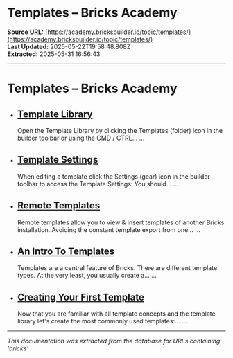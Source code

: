 # Templates – Bricks Academy

**Source URL:** [https://academy.bricksbuilder.io/topic/templates/](https://academy.bricksbuilder.io/topic/templates/)  
**Last Updated:** 2025-05-22T19:58:48.808Z  
**Extracted:** 2025-05-31 16:56:43

---

# Templates – Bricks Academy

*   ## [Template Library](https://academy.bricksbuilder.io/article/template-library/)
    
    Open the Template Library by clicking the Templates (folder) icon in the builder toolbar or using the CMD / CTRL… ...
    
*   ## [Template Settings](https://academy.bricksbuilder.io/article/template-settings/)
    
    When editing a template click the Settings (gear) icon in the builder toolbar to access the Template Settings: You should… ...
    
*   ## [Remote Templates](https://academy.bricksbuilder.io/article/remote-templates/)
    
    Remote templates allow you to view & insert templates of another Bricks installation. Avoiding the constant template export from one… ...
    
*   ## [An Intro To Templates](https://academy.bricksbuilder.io/article/an-intro-to-templates/)
    
    Templates are a central feature of Bricks. There are different template types. At the very least, you usually create a… ...
    
*   ## [Creating Your First Template](https://academy.bricksbuilder.io/article/create-template/)
    
    Now that you are familiar with all template concepts and the template library let's create the most commonly used templates:… ...

---

*This documentation was extracted from the database for URLs containing 'bricks'*
